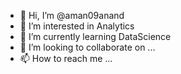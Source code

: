 - 👋 Hi, I’m @aman09anand
- 👀 I’m interested in Analytics
- 🌱 I’m currently learning DataScience
- 💞️ I’m looking to collaborate on ...
- 📫 How to reach me ...

<!---
aman09anand/aman09anand is a ✨ special ✨ repository because its `README.md` (this file) appears on your GitHub profile.
You can click the Preview link to take a look at your changes.
--->
